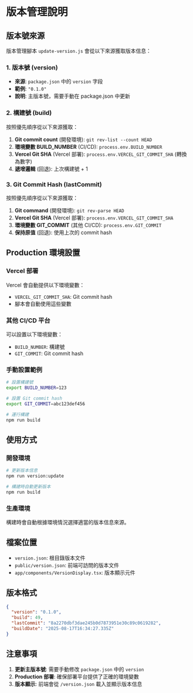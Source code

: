 # 版本管理說明

## 版本號來源

版本管理腳本 `update-version.js` 會從以下來源獲取版本信息：

### 1. 版本號 (version)
- **來源**: `package.json` 中的 `version` 字段
- **範例**: `"0.1.0"`
- **說明**: 主版本號，需要手動在 package.json 中更新

### 2. 構建號 (build)
按照優先順序從以下來源獲取：
1. **Git commit count** (開發環境): `git rev-list --count HEAD`
2. **環境變數 BUILD_NUMBER** (CI/CD): `process.env.BUILD_NUMBER`
3. **Vercel Git SHA** (Vercel 部署): `process.env.VERCEL_GIT_COMMIT_SHA` (轉換為數字)
4. **遞增邏輯** (回退): 上次構建號 + 1

### 3. Git Commit Hash (lastCommit)
按照優先順序從以下來源獲取：
1. **Git command** (開發環境): `git rev-parse HEAD`
2. **Vercel Git SHA** (Vercel 部署): `process.env.VERCEL_GIT_COMMIT_SHA`
3. **環境變數 GIT_COMMIT** (其他 CI/CD): `process.env.GIT_COMMIT`
4. **保持原值** (回退): 使用上次的 commit hash

## Production 環境設置

### Vercel 部署
Vercel 會自動提供以下環境變數：
- `VERCEL_GIT_COMMIT_SHA`: Git commit hash
- 腳本會自動使用這些變數

### 其他 CI/CD 平台
可以設置以下環境變數：
- `BUILD_NUMBER`: 構建號
- `GIT_COMMIT`: Git commit hash

### 手動設置範例
```bash
# 設置構建號
export BUILD_NUMBER=123

# 設置 Git commit hash
export GIT_COMMIT=abc123def456

# 運行構建
npm run build
```

## 使用方式

### 開發環境
```bash
# 更新版本信息
npm run version:update

# 構建時自動更新版本
npm run build
```

### 生產環境
構建時會自動根據環境情況選擇適當的版本信息來源。

## 檔案位置

- `version.json`: 根目錄版本文件
- `public/version.json`: 前端可訪問的版本文件
- `app/components/VersionDisplay.tsx`: 版本顯示元件

## 版本格式

```json
{
  "version": "0.1.0",
  "build": 49,
  "lastCommit": "8a2270dbf3dae245b0d7873951e30c89c0619282",
  "buildDate": "2025-08-17T16:34:27.335Z"
}
```

## 注意事項

1. **更新主版本號**: 需要手動修改 `package.json` 中的 `version`
2. **Production 部署**: 確保部署平台提供了正確的環境變數
3. **版本顯示**: 前端會從 `/version.json` 載入並顯示版本信息